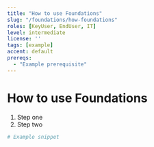 ```yaml
---
title: "How to use Foundations"
slug: "/foundations/how-foundations"
roles: [KeyUser, EndUser, IT]
level: intermediate
license: ''
tags: [example]
accent: default
prereqs:
  - "Example prerequisite"
---
```


# How to use Foundations

1. Step one
2. Step two

```powershell
# Example snippet
```
